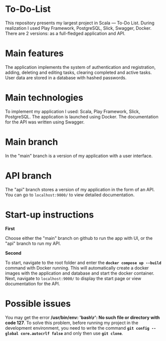 # To-Do-List
This repository presents my largest project in Scala — To-Do List. 
During realization I used Play Framework, PostgreSQL, Slick, Swagger, Docker. There are 2 versions: as a full-fledged application and API.
# Main features
The application implements the system of authentication and registration, adding, deleting and editing tasks, clearing completed and active tasks. User data are stored in a database with hashed passwords.
# Main technologies
To implement my application I used: Scala, Play Framework, Slick, PostgreSQL. The application is launched using Docker. The documentation for the API was written using Swagger.
# Main branch
In the "main" branch is a version of my application with a user interface.
# API branch
The "api" branch stores a version of my application in the form of an API. You can go to `localhost:9000/` to view detailed documentation.
# Start-up instructions
**First**

Choose either the "main" branch on github to run the app with UI, or the "api" branch to run my API.

**Second**

To start, navigate to the root folder and enter the **`docker compose up --build`** command with Docker running. This will automatically create a docker images with the application and database and start the docker container. Next, navigate to `localhost:9000/` to display the start page or view documentation for the API.
# Possible issues
You may get the error **/usr/bin/env: 'bash\r': No such file or directory with code 127**. To solve this problem, before running my project in the development environment, you need to write the command **`git config --global core.autocrlf false`** and only then use **`git clone`**.

